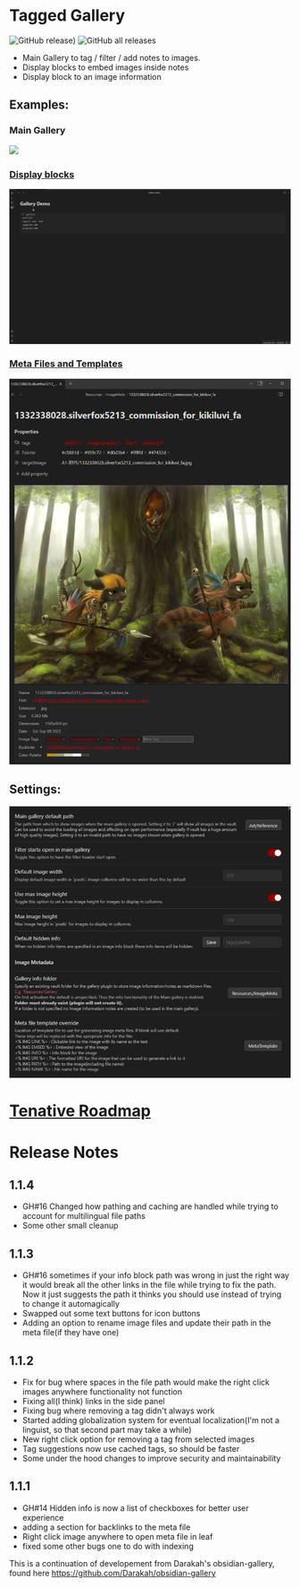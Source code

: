 # Tagged Gallery
![GitHub release)](https://img.shields.io/github/v/release/TomNCatz/obsidian-gallery)
![GitHub all releases](https://img.shields.io/github/downloads/TomNCatz/obsidian-gallery/total)

- Main Gallery to tag / filter / add notes to images.
- Display blocks to embed images inside notes
- Display block to an image information

## Examples:

### Main Gallery
![](docs/images/Example_main_gallery.gif)

### [Display blocks](docs/READEME_DisplayBlocks.md)

![](docs/images/Example_Display_Block.gif)

### [Meta Files and Templates](docs/READEME_MetaFiles.md)

![](docs/images/MetaFile.png)

## Settings:

![](docs/images/Gallery_Settings.png)

# [Tenative Roadmap](docs/README_Roadmap.md)

# Release Notes
## 1.1.4
 - GH#16 Changed how pathing and caching are handled while trying to account for multilingual file paths
 - Some other small cleanup

## 1.1.3
 - GH#16 sometimes if your info block path was wrong in just the right way it would break all the other links in the file while trying to fix the path. Now it just suggests the path it thinks you should use instead of trying to change it automagically
 - Swapped out some text buttons for icon buttons
 - Adding an option to rename image files and update their path in the meta file(if they have one)

## 1.1.2
 - Fix for bug where spaces in the file path would make the right click images anywhere functionality not function
 - Fixing all(I think) links in the side panel
 - Fixing bug where removing a tag didn't always work
 - Started adding globalization system for eventual localization(I'm not a linguist, so that second part may take a while)
 - New right click option for removing a tag from selected images
 - Tag suggestions now use cached tags, so should be faster
 - Some under the hood changes to improve security and maintainability

## 1.1.1
 - GH#14 Hidden info is now a list of checkboxes for better user experience
 - adding a section for backlinks to the meta file
 - Right click image anywhere to open meta file in leaf
 - fixed some other bugs one to do with indexing

This is a continuation of developement from Darakah's obsidian-gallery, found here https://github.com/Darakah/obsidian-gallery
